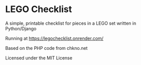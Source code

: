 # LEGO Checklist

A simple, printable checklist for pieces in a LEGO set written in Python/Django

Running at https://legochecklist.onrender.com/

Based on the PHP code from chkno.net

Licensed under the MIT License

